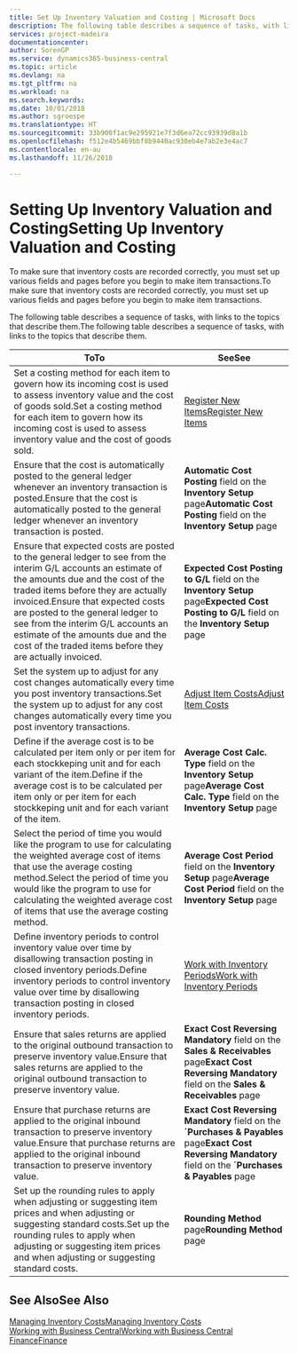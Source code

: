 ```yaml
---
title: Set Up Inventory Valuation and Costing | Microsoft Docs
description: The following table describes a sequence of tasks, with links to the topics that describe them.
services: project-madeira
documentationcenter: 
author: SorenGP
ms.service: dynamics365-business-central
ms.topic: article
ms.devlang: na
ms.tgt_pltfrm: na
ms.workload: na
ms.search.keywords: 
ms.date: 10/01/2018
ms.author: sgroespe
ms.translationtype: HT
ms.sourcegitcommit: 33b900f1ac9e295921e7f3d6ea72cc93939d8a1b
ms.openlocfilehash: f512e4b5469bbf8b9440ac930eb4e7ab2e3e4ac7
ms.contentlocale: en-au
ms.lasthandoff: 11/26/2018

---
```

# <a name="setting-up-inventory-valuation-and-costing"></a><span data-ttu-id="59faf-103">Setting Up Inventory Valuation and Costing</span><span class="sxs-lookup"><span data-stu-id="59faf-103">Setting Up Inventory Valuation and Costing</span></span>
<span data-ttu-id="59faf-104">To make sure that inventory costs are recorded correctly, you must set up various fields and pages before you begin to make item transactions.</span><span class="sxs-lookup"><span data-stu-id="59faf-104">To make sure that inventory costs are recorded correctly, you must set up various fields and pages before you begin to make item transactions.</span></span>

<span data-ttu-id="59faf-105">The following table describes a sequence of tasks, with links to the topics that describe them.</span><span class="sxs-lookup"><span data-stu-id="59faf-105">The following table describes a sequence of tasks, with links to the topics that describe them.</span></span>

|<span data-ttu-id="59faf-106">**To**</span><span class="sxs-lookup"><span data-stu-id="59faf-106">**To**</span></span>|<span data-ttu-id="59faf-107">**See**</span><span class="sxs-lookup"><span data-stu-id="59faf-107">**See**</span></span>|  
|------------|-------------|  
|<span data-ttu-id="59faf-108">Set a costing method for each item to govern how its incoming cost is used to assess inventory value and the cost of goods sold.</span><span class="sxs-lookup"><span data-stu-id="59faf-108">Set a costing method for each item to govern how its incoming cost is used to assess inventory value and the cost of goods sold.</span></span>|[<span data-ttu-id="59faf-109">Register New Items</span><span class="sxs-lookup"><span data-stu-id="59faf-109">Register New Items</span></span>](inventory-how-register-new-items.md)|  
|<span data-ttu-id="59faf-110">Ensure that the cost is automatically posted to the general ledger whenever an inventory transaction is posted.</span><span class="sxs-lookup"><span data-stu-id="59faf-110">Ensure that the cost is automatically posted to the general ledger whenever an inventory transaction is posted.</span></span>|<span data-ttu-id="59faf-111">**Automatic Cost Posting** field on the **Inventory Setup** page</span><span class="sxs-lookup"><span data-stu-id="59faf-111">**Automatic Cost Posting** field on the **Inventory Setup** page</span></span>|  
|<span data-ttu-id="59faf-112">Ensure that expected costs are posted to the general ledger to see from the interim G/L accounts an estimate of the amounts due and the cost of the traded items before they are actually invoiced.</span><span class="sxs-lookup"><span data-stu-id="59faf-112">Ensure that expected costs are posted to the general ledger to see from the interim G/L accounts an estimate of the amounts due and the cost of the traded items before they are actually invoiced.</span></span>|<span data-ttu-id="59faf-113">**Expected Cost Posting to G/L** field on the **Inventory Setup** page</span><span class="sxs-lookup"><span data-stu-id="59faf-113">**Expected Cost Posting to G/L** field on the **Inventory Setup** page</span></span>|  
|<span data-ttu-id="59faf-114">Set the system up to adjust for any cost changes automatically every time you post inventory transactions.</span><span class="sxs-lookup"><span data-stu-id="59faf-114">Set the system up to adjust for any cost changes automatically every time you post inventory transactions.</span></span>|[<span data-ttu-id="59faf-115">Adjust Item Costs</span><span class="sxs-lookup"><span data-stu-id="59faf-115">Adjust Item Costs</span></span>](inventory-how-adjust-item-costs.md)|  
|<span data-ttu-id="59faf-116">Define if the average cost is to be calculated per item only or per item for each stockkeping unit and for each variant of the item.</span><span class="sxs-lookup"><span data-stu-id="59faf-116">Define if the average cost is to be calculated per item only or per item for each stockkeping unit and for each variant of the item.</span></span>|<span data-ttu-id="59faf-117">**Average Cost Calc. Type** field on the **Inventory Setup** page</span><span class="sxs-lookup"><span data-stu-id="59faf-117">**Average Cost Calc. Type** field on the **Inventory Setup** page</span></span>|  
|<span data-ttu-id="59faf-118">Select the period of time you would like the program to use for calculating the weighted average cost of items that use the average costing method.</span><span class="sxs-lookup"><span data-stu-id="59faf-118">Select the period of time you would like the program to use for calculating the weighted average cost of items that use the average costing method.</span></span>|<span data-ttu-id="59faf-119">**Average Cost Period** field on the **Inventory Setup** page</span><span class="sxs-lookup"><span data-stu-id="59faf-119">**Average Cost Period** field on the **Inventory Setup** page</span></span>|  
|<span data-ttu-id="59faf-120">Define inventory periods to control inventory value over time by disallowing transaction posting in closed inventory periods.</span><span class="sxs-lookup"><span data-stu-id="59faf-120">Define inventory periods to control inventory value over time by disallowing transaction posting in closed inventory periods.</span></span>|[<span data-ttu-id="59faf-121">Work with Inventory Periods</span><span class="sxs-lookup"><span data-stu-id="59faf-121">Work with Inventory Periods</span></span>](finance-how-to-work-with-inventory-periods.md)|  
|<span data-ttu-id="59faf-122">Ensure that sales returns are applied to the original outbound transaction to preserve inventory value.</span><span class="sxs-lookup"><span data-stu-id="59faf-122">Ensure that sales returns are applied to the original outbound transaction to preserve inventory value.</span></span>|<span data-ttu-id="59faf-123">**Exact Cost Reversing Mandatory** field on the **Sales & Receivables** page</span><span class="sxs-lookup"><span data-stu-id="59faf-123">**Exact Cost Reversing Mandatory** field on the **Sales & Receivables** page</span></span>|  
|<span data-ttu-id="59faf-124">Ensure that purchase returns are applied to the original inbound transaction to preserve inventory value.</span><span class="sxs-lookup"><span data-stu-id="59faf-124">Ensure that purchase returns are applied to the original inbound transaction to preserve inventory value.</span></span>|<span data-ttu-id="59faf-125">**Exact Cost Reversing Mandatory** field on the **´Purchases & Payables** page</span><span class="sxs-lookup"><span data-stu-id="59faf-125">**Exact Cost Reversing Mandatory** field on the **´Purchases & Payables** page</span></span>|
|<span data-ttu-id="59faf-126">Set up the rounding rules to apply when adjusting or suggesting item prices and when adjusting or suggesting standard costs.</span><span class="sxs-lookup"><span data-stu-id="59faf-126">Set up the rounding rules to apply when adjusting or suggesting item prices and when adjusting or suggesting standard costs.</span></span>|<span data-ttu-id="59faf-127">**Rounding Method** page</span><span class="sxs-lookup"><span data-stu-id="59faf-127">**Rounding Method** page</span></span>|  

## <a name="see-also"></a><span data-ttu-id="59faf-128">See Also</span><span class="sxs-lookup"><span data-stu-id="59faf-128">See Also</span></span>  
[<span data-ttu-id="59faf-129">Managing Inventory Costs</span><span class="sxs-lookup"><span data-stu-id="59faf-129">Managing Inventory Costs</span></span>](finance-manage-inventory-costs.md)  
[<span data-ttu-id="59faf-130">Working with Business Central</span><span class="sxs-lookup"><span data-stu-id="59faf-130">Working with Business Central</span></span>](ui-work-product.md)  
[<span data-ttu-id="59faf-131">Finance</span><span class="sxs-lookup"><span data-stu-id="59faf-131">Finance</span></span>](finance.md)  

